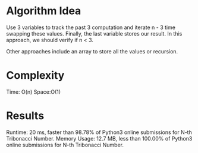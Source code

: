 # Algorithm Idea
Use 3 variables to track the past 3 computation and iterate n - 3 time swapping these values. Finally, the last variable stores our result. In this approach, we should verify if n < 3.

Other approaches include an array to store all the values or recursion.

# Complexity
Time: O(n)
Space:O(1)

# Results
Runtime: 20 ms, faster than 98.78% of Python3 online submissions for N-th Tribonacci Number.
Memory Usage: 12.7 MB, less than 100.00% of Python3 online submissions for N-th Tribonacci Number.
